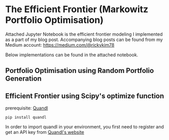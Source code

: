 # The Efficient Frontier (Markowitz Portfolio Optimisation)

Attached Jupyter Notebook is the efficient frontier modeling I implemented as a part of my blog post.
Accompanying blog posts can be found from my Medium account:
https://medium.com/@rickykim78

Below implementations can be found in the attached notebook.

## Portfolio Optimisation using Random Portfolio Generation<br>

## Efficient Frontier using Scipy's optimize function<br>


prerequisite: [Quandl](https://github.com/quandl)
```
pip install quandl
```
In order to import quandl in your environment, you first need to register and get an API key from [Quandl's website](https://www.quandl.com/)
